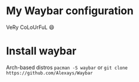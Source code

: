 # My Waybar configuration

VeRy CoLoUrFuL 😄

# Install waybar 
Arch-based distros
`pacman -S waybar`
or
`git clone https://github.com/Alexays/Waybar`




